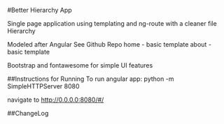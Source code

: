 #Better Hierarchy App

Single page application using templating and ng-route with a cleaner file Hierarchy

Modeled after Angular See Github Repo
home - basic template
about - basic template

Bootstrap and fontawesome for simple UI features

##Instructions for Running
To run angular app:
python -m SimpleHTTPServer 8080

navigate to http://0.0.0.0:8080/#/

##ChangeLog
